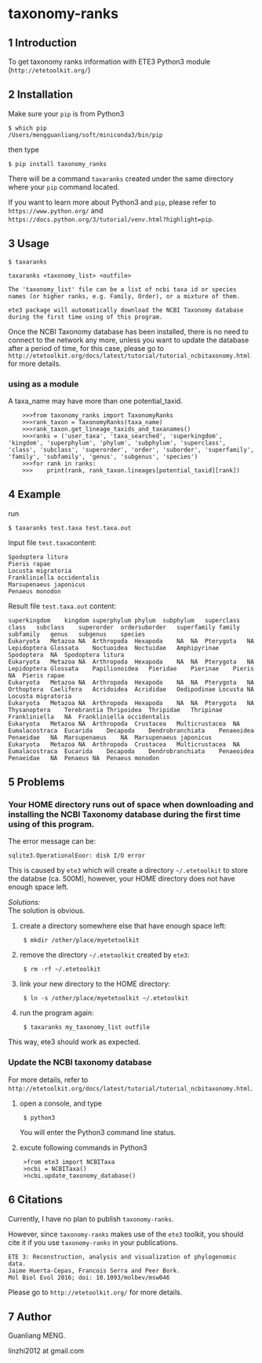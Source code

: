 # taxonomy-ranks

## 1 Introduction
To get taxonomy ranks information with ETE3 Python3 module (`http://etetoolkit.org/`)

## 2 Installation

Make sure your `pip` is from Python3

	$ which pip
	/Users/mengguanliang/soft/miniconda3/bin/pip
	
then type

    $ pip install taxonomy_ranks

There will be a command `taxaranks` created under the same directory where your `pip` command located.


If you want to learn more about Python3 and `pip`, please refer to `https://www.python.org/` and `https://docs.python.org/3/tutorial/venv.html?highlight=pip`.

## 3 Usage
	
	$ taxaranks

	taxaranks <taxonomy_list> <outfile>
	
	The 'taxonomy_list' file can be a list of ncbi taxa id or species names (or higher ranks, e.g. Family, Order), or a mixture of them.
	
	ete3 package will automatically download the NCBI Taxonomy database during the first time using of this program.
	
	
Once the NCBI Taxonomy database has been installed, there is no need to connect to the network any more, unless you want to update the database after a period of time, for this case, please go to `http://etetoolkit.org/docs/latest/tutorial/tutorial_ncbitaxonomy.html` for more details.

### using as a module

A taxa_name may have more than one potential_taxid.

		>>>from taxonomy_ranks import TaxonomyRanks
	    >>>rank_taxon = TaxonomyRanks(taxa_name)
	    >>>rank_taxon.get_lineage_taxids_and_taxanames()
	    >>>ranks = ('user_taxa', 'taxa_searched', 'superkingdom', 'kingdom', 'superphylum', 'phylum', 'subphylum', 'superclass', 'class', 'subclass', 'superorder', 'order', 'suborder', 'superfamily', 'family', 'subfamily', 'genus', 'subgenus', 'species')
	    >>>for rank in ranks:
	    >>>    print(rank, rank_taxon.lineages[potential_taxid][rank])

## 4 Example

run 

	$ taxaranks test.taxa test.taxa.out

Input file `test.taxa`content:
	
	Spodoptera litura
	Pieris rapae
	Locusta migratoria
	Frankliniella occidentalis
	Marsupenaeus japonicus
	Penaeus monodon

Result file `test.taxa.out` content:

	superkingdom	kingdom	superphylum	phylum	subphylum	superclass	class	subclass	superorder	ordersuborder	superfamily	family	subfamily	genus	subgenus	species
	Eukaryota	Metazoa	NA	Arthropoda	Hexapoda	NA	NA	Pterygota	NA	Lepidoptera	Glossata	Noctuoidea	Noctuidae	Amphipyrinae	Spodoptera	NA	Spodoptera litura
	Eukaryota	Metazoa	NA	Arthropoda	Hexapoda	NA	NA	Pterygota	NA	Lepidoptera	Glossata	Papilionoidea	Pieridae	Pierinae	Pieris	NA	Pieris rapae
	Eukaryota	Metazoa	NA	Arthropoda	Hexapoda	NA	NA	Pterygota	NA	Orthoptera	Caelifera	Acridoidea	Acrididae	Oedipodinae	Locusta	NA	Locusta migratoria
	Eukaryota	Metazoa	NA	Arthropoda	Hexapoda	NA	NA	Pterygota	NA	Thysanoptera	Terebrantia	Thripoidea	Thripidae	Thripinae	Frankliniella	NA	Frankliniella occidentalis
	Eukaryota	Metazoa	NA	Arthropoda	Crustacea	Multicrustacea	NA	Eumalacostraca	Eucarida	Decapoda	Dendrobranchiata	Penaeoidea	Penaeidae	NA	Marsupenaeus	NA	Marsupenaeus japonicus
	Eukaryota	Metazoa	NA	Arthropoda	Crustacea	Multicrustacea	NA	Eumalacostraca	Eucarida	Decapoda	Dendrobranchiata	Penaeoidea	Penaeidae	NA	Penaeus	NA	Penaeus monodon

## 5 Problems
### Your HOME directory runs out of space when downloading and installing the NCBI Taxonomy database during the first time using of this program.

The error message can be:
	
	sqlite3.OperationalEoor: disk I/O error

This is caused by `ete3` which will create a directory `~/.etetoolkit` to store the databse (ca. 500M), however, your HOME directory does not have enough space left.

*Solutions:*    
The solution is obvious.   

1. create a directory somewhere else that have enough space left:

		$ mkdir /other/place/myetetoolkit


2. remove the directory `~/.etetoolkit`  created by `ete3`:

		$ rm -rf ~/.etetoolkit
	

3. link your new directory to the HOME directory:

		$ ln -s /other/place/myetetoolkit ~/.etetoolkit
		
4. run the program again:

		$ taxaranks my_taxonomy_list outfile

This way, ete3 should work as expected.


### Update the NCBI taxonomy database
For more details, refer to `http://etetoolkit.org/docs/latest/tutorial/tutorial_ncbitaxonomy.html`.

1. open a console, and type
	
		$ python3

	You will enter the Python3 command line status.

2. excute following commands in Python3
		
		>from ete3 import NCBITaxa
		>ncbi = NCBITaxa()
		>ncbi.update_taxonomy_database()


## 6 Citations
Currently, I have no plan to publish `taxonomy-ranks`.

However, since `taxonomy-ranks` makes use of the `ete3` toolkit, you should cite it if you use `taxonomy-ranks` in your publications. 

	ETE 3: Reconstruction, analysis and visualization of phylogenomic data.
	Jaime Huerta-Cepas, Francois Serra and Peer Bork. 
	Mol Biol Evol 2016; doi: 10.1093/molbev/msw046

Please go to `http://etetoolkit.org/` for more details.

## 7 Author

Guanliang MENG. 

linzhi2012 at gmail.com




